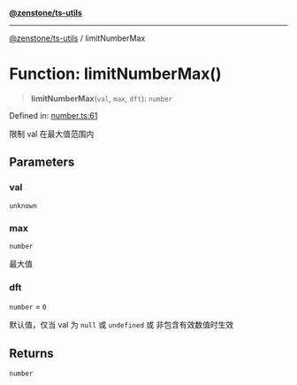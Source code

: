 [**@zenstone/ts-utils**](../README.md)

***

[@zenstone/ts-utils](../globals.md) / limitNumberMax

# Function: limitNumberMax()

> **limitNumberMax**(`val`, `max`, `dft`): `number`

Defined in: [number.ts:61](https://github.com/janpoem/ts-utils/blob/df5fa129179bf9218996bf53428f8189a02eea4a/src/number.ts#L61)

限制 val 在最大值范围内

## Parameters

### val

`unknown`

### max

`number`

最大值

### dft

`number` = `0`

默认值，仅当 val 为 `null` 或 `undefined` 或 非包含有效数值时生效

## Returns

`number`
